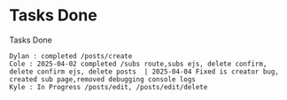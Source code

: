 
# Tasks Done

Tasks Done

    Dylan : completed /posts/create
    Cole : 2025-04-02 completed /subs route,subs ejs, delete confirm, delete confirm ejs, delete posts  | 2025-04-04 Fixed is creator bug, created sub page,removed debugging console logs
    Kyle : In Progress /posts/edit, /posts/edit/delete

